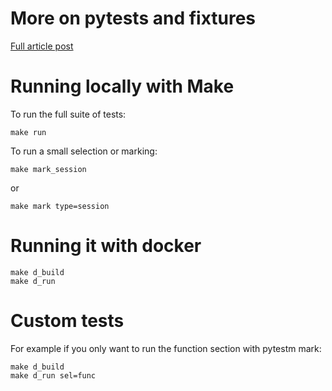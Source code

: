 # More on pytests and fixtures

[Full article post](www.dataraccoon.com/knowledge/testing_fixtures)

# Running locally with Make

To run the full suite of tests: 

```
make run
```

To run a small selection or marking:

```
make mark_session
```

or

```
make mark type=session
```

# Running it with docker

```
make d_build
make d_run
```

# Custom tests

For example if you only want to run the function section with pytestm mark:

```
make d_build
make d_run sel=func
```
